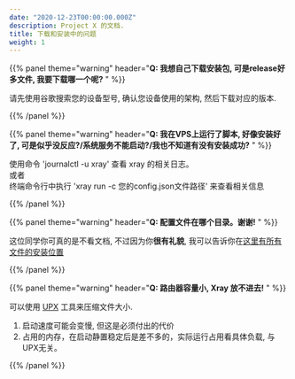 ```yaml
---
date: "2020-12-23T00:00:00.000Z"
description: Project X 的文档.
title: 下载和安装中的问题
weight: 1
---
```


{{% panel theme="warning" header="**Q: 我想自己下载安装包, 可是release好多文件, 我要下载哪一个呢?** " %}}

请先使用谷歌搜索您的设备型号, 确认您设备使用的架构, 然后下载对应的版本. <br />

{{% /panel %}}

{{% panel theme="warning" header="**Q: 我在VPS上运行了脚本, 好像安装好了, 可是似乎没反应?/系统服务不能启动?/我也不知道有没有安装成功?** " %}}

使用命令 'journalctl -u xray' 查看 xray 的相关日志。<br />
或者<br /> 
终端命令行中执行 'xray run -c 您的config.json文件路径' 来查看相关信息

{{% /panel %}}

{{% panel theme="warning" header="**Q: 配置文件在哪个目录。谢谢!** " %}}

这位同学你可真的是不看文档, 不过因为你**很有礼貌**, 我可以告诉你在[这里有所有文件的安装位置](https://github.com/XTLS/Xray-install#xray-install)

{{% /panel %}}

{{% panel theme="warning" header="**Q: 路由器容量小, Xray 放不进去!** " %}}

可以使用 [UPX](https://github.com/upx/upx/releases) 工具来压缩文件大小.
1. 启动速度可能会变慢, 但这是必须付出的代价
2. 占用的内存，在启动静置稳定后是差不多的，实际运行占用看具体负载, 与UPX无关。

{{% /panel %}}

